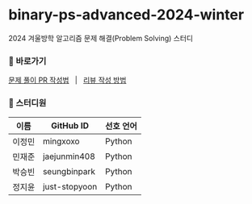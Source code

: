 # binary-ps-advanced-2024-winter
2024 겨울방학 알고리즘 문제 해결(Problem Solving) 스터디

### :round_pushpin: 바로가기

[문제 풀이 PR 작성법](https://github.com/sejongbinary/binary-ps-advanced-2024-summer/wiki/%F0%9F%93%8D-%EB%AC%B8%EC%A0%9C-%ED%92%80%EC%9D%B4-PR-%EC%9E%91%EC%84%B1%EB%B2%95) &nbsp; | &nbsp;
[리뷰 작성 방법](https://github.com/sejongbinary/binary-ps-advanced-2024-summer/wiki/%F0%9F%93%8D-%EB%A6%AC%EB%B7%B0-%EC%9E%91%EC%84%B1-%EB%B0%A9%EB%B2%95)

### 👥 스터디원

| 이름 | GitHub ID | 선호 언어 |  
| --- | --- | --- |
| 이정민 | mingxoxo | Python |
| 민재준 | jaejunmin408 | Python | 
| 박승빈 | seungbinpark | Python |
| 정지윤 | just-stopyoon | Python |
